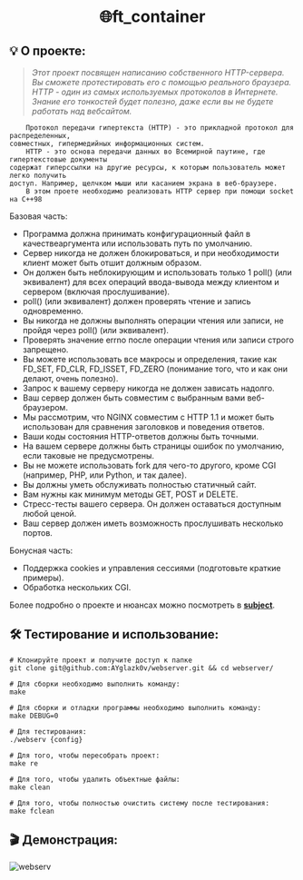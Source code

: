 
<h1 align="center">
🌐ft_container
</h1>

## 💡 О проекте:

> _Этот проект посвящен написанию собственного HTTP-сервера. Вы сможете протестировать
>  его с помощью реального браузера.
>  HTTP - один из самых используемых протоколов в Интернете. Знание его тонкостей будет полезно, даже если вы не будете работать над вебсайтом._

		Протокол передачи гипертекста (HTTP) - это прикладной протокол для распределенных,
	совместных, гипермедийных информационных систем. 
		HTTP - это основа передачи данных во Всемирной паутине, где гипертекстовые документы
	содержат гиперссылки на другие ресурсы, к которым пользователь может легко получить
	доступ. Например, щелчком мыши или касанием экрана в веб-браузере.
		В этом проете необходимо реализовать HTTP сервер при помощи socket на С++98


Базовая часть:
-  Программа должна принимать конфигурационный файл в качествеаргумента или использовать путь по умолчанию.
- Сервер никогда не должен блокироваться, и при необходимости клиент может быть отшит должным образом.
- Он должен быть неблокирующим и использовать только 1 poll() (или эквивалент) для всех операций ввода-вывода между клиентом и сервером (включая прослушивание).
-  poll() (или эквивалент) должен проверять чтение и запись одновременно.
-  Вы никогда не должны выполнять операции чтения или записи, не пройдя через poll() (или эквивалент).
- Проверять значение errno после операции чтения или записи строго запрещено.
-  Вы можете использовать все макросы и определения, такие как FD_SET, FD_CLR, FD_ISSET, FD_ZERO (понимание того, что и как они делают, очень полезно).
- Запрос к вашему серверу никогда не должен зависать надолго.
- Ваш сервер должен быть совместим с выбранным вами веб-браузером.
- Мы рассмотрим, что NGINX совместим с HTTP 1.1 и может быть использован
для сравнения заголовков и поведения ответов.
- Ваши коды состояния HTTP-ответов должны быть точными.
- На вашем сервере должны быть страницы ошибок по умолчанию, если
таковые не предусмотрены.
- Вы не можете использовать fork для чего-то другого, кроме CGI (например, PHP,
или Python, и так далее).
- Вы должны уметь обслуживать полностью статичный сайт.
- Вам нужны как минимум методы GET, POST и DELETE.
- Стресс-тесты вашего сервера. Он должен оставаться доступным любой ценой.
- Ваш сервер должен иметь возможность прослушивать несколько портов.

Бонусная часть:
 *  Поддержка cookies и управления сессиями (подготовьте краткие примеры).
 * Обработка нескольких CGI.
	
Более подробно о проекте и нюансах можно посмотреть в  [**subject**](https://github.com/AYglazk0v/webserver/blob/main/additionally/en.subject.pdf).

## 🛠 Тестирование и использование:

	# Клонируйте проект и получите доступ к папке
	git clone git@github.com:AYglazk0v/webserver.git && cd webserver/

	# Для сборки необходимо выполнить команду:
	make
	
	# Для сборки и отладки программы необходимо выполнить команду:
	make DEBUG=0
	
	# Для тестирования:
	./webserv {config}
	
	# Для того, чтобы пересобрать проект:
	make re
	
	# Для того, чтобы удалить объектные файлы:
	make clean
	
	# Для того, чтобы полностью очистить систему после тестирования:
	make fclean
		
## 🎬 Демонстрация:
![webserv](https://github.com/AYglazk0v/webserver/blob/main/additionally/720p.gif)
